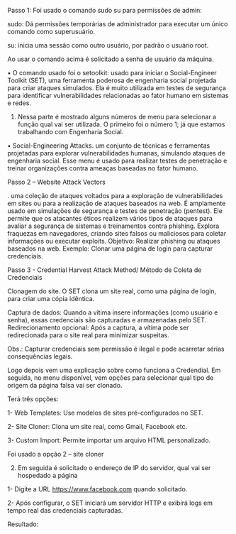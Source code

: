 Passo 1:
Foi usado o comando sudo su para permissões de admin: 

 sudo: Dá permissões temporárias de administrador para executar um único comando como superusuário. 
 
 su: inicia uma sessão como outro usuário, por padrão o usuário root.
 
Ao usar o comando acima é solicitado a senha de usuário da máquina. 
 
•	O comando usado foi o setoolkit: usado para iniciar o Social-Engineer Toolkit (SET), uma ferramenta poderosa de engenharia social projetada para criar ataques simulados. Ela é muito utilizada em testes de segurança para identificar vulnerabilidades relacionadas ao fator humano em sistemas e redes.

1.	Nessa parte é mostrado alguns números de menu para selecionar a função qual vai ser utilizada. 
O primeiro foi o número 1; já que estamos trabalhando com Engenharia Social. 
 


•	Social-Engineering Attacks. um conjunto de técnicas e ferramentas projetadas para explorar vulnerabilidades humanas, simulando ataques de engenharia social. Esse menu é usado para realizar testes de penetração e treinar organizações contra ameaças baseadas no fator humano.










Passo 2 – Website Attack Vectors
 
. uma coleção de ataques voltados para a exploração de vulnerabilidades em sites ou para a realização de ataques baseados na web. É amplamente usado em simulações de segurança e testes de penetração (pentest). Ele permite que os atacantes éticos realizem vários tipos de ataques para avaliar a segurança de sistemas e treinamentos contra phishing. Explora fraquezas em navegadores, criando sites falsos ou maliciosos para coletar informações ou executar exploits.
Objetivo: Realizar phishing ou ataques baseados na web.
Exemplo: Clonar uma página de login para capturar credenciais.










Passo 3 - Credential Harvest Attack Method/ Método de Coleta de Credenciais


Clonagem do site. O SET clona um site real, como uma página de login, para criar uma cópia idêntica.

Captura de dados: Quando a vítima insere informações (como usuário e senha), essas credenciais são capturadas e armazenadas pelo SET.
Redirecionamento opcional: Após a captura, a vítima pode ser redirecionada para o site real para minimizar suspeitas.


Obs.: Capturar credenciais sem permissão é ilegal e pode acarretar sérias consequências legais.

Logo depois vem uma explicação sobre como funciona a Credendial. Em seguida, no menu disponível, vem opções para selecionar qual tipo de origem da página falsa vai ser clonado. 


Terá três opções:

1-	Web Templates: Use modelos de sites pré-configurados no SET.

2-	Site Cloner: Clona um site real, como Gmail, Facebook etc.

3-	Custom Import: Permite importar um arquivo HTML personalizado.


Foi usado a opção 2 – site cloner  


2.	Em seguida é solicitado o endereço de IP do servidor, qual vai ser hospedado a página
   
1-	Digite a URL https://www.facebook.com quando solicitado.
  	
2-	Após configurar, o SET iniciará um servidor HTTP e exibirá logs em tempo real das credenciais capturadas.


Resultado:



 

 




